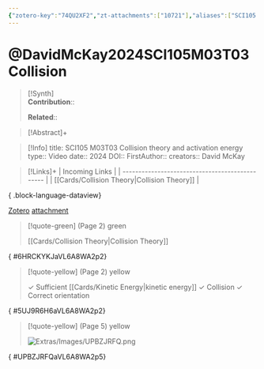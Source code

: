 ```yaml
---
{"zotero-key":"74QU2XF2","zt-attachments":["10721"],"aliases":["SCI105 M03T03 Collision theory and activation energy"],"keywords":["✅"],"FirstAuthor":"[[ David McKay]]","tags":["source/video","Uni/SCI105"],"dg-publish":true,"permalink":"/sources/video/david-mc-kay2024-sci-105-m03-t03-collision/","dgPassFrontmatter":true}
---
```


# @DavidMcKay2024SCI105M03T03Collision

>[!Synth]  
>**Contribution**::  
>  
>**Related**:: 
>  

> [!Abstract]+
> 

> [!Info]
> title: SCI105 M03T03 Collision theory and activation energy
> type:: Video 
> date:: 2024
> DOI:: 
> FirstAuthor:: 
> creators:: David McKay

> [!Links]+
>  | Incoming Links                                  |
> | ----------------------------------------------- |
> | [[Cards/Collision Theory\|Collision Theory]] |
> 
{ .block-language-dataview}


[Zotero](zotero://select/library/items/74QU2XF2) [attachment](<file:///Users/nathanmaxwell/Zotero/storage/VL6A8WA2/David%20McKay%20-%202024%20-%20SCI105%20M03T03%20Collision%20theory%20and%20activation%20energy.pdf>)

> [!quote-green] (Page 2) green
> 
> [[Cards/Collision Theory\|Collision Theory]]
>
{ #6HRCKYKJaVL6A8WA2p2}


> [!quote-yellow] (Page 2) yellow
> 
> ✓ Sufficient [[Cards/Kinetic Energy\|kinetic energy]] ✓ Collision ✓ Correct orientation
>
{ #5UJ9R6H6aVL6A8WA2p2}


> [!quote-yellow] (Page 5) yellow
> 
> ![Extras/Images/UPBZJRFQ.png](/img/user/Extras/Images/UPBZJRFQ.png)
>
{ #UPBZJRFQaVL6A8WA2p5}

